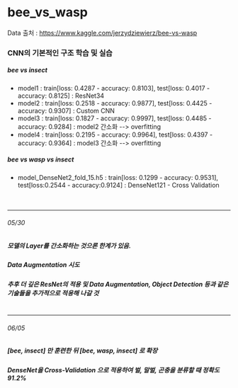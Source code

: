 # bee_vs_wasp
Data 출처 : https://www.kaggle.com/jerzydziewierz/bee-vs-wasp <br>

### CNN의 기본적인 구조 학습 및 실습


##### bee vs insect
- model1 : train[loss: 0.4287 - accuracy: 0.8103], test[loss: 0.4017 - accuracy: 0.8125] : ResNet34 <br>
- model2 : train[loss: 0.2518 - accuracy: 0.9877], test[loss: 0.4425 - accuracy: 0.9307] : Custom CNN <br>
- model3 : train[loss: 0.1827 - accuracy: 0.9997], test[loss: 0.4485 - accuracy: 0.9284] : model2 간소화 --> overfitting<br>
- model4 : train[loss: 0.2195 - accuracy: 0.9964], test[loss: 0.4397 - accuracy: 0.9364] : model3 간소화 --> overfitting<br>


##### bee vs wasp vs insect
- model_DenseNet2_fold_15.h5 : train[loss: 0.1299 - accuracy: 0.9531], test[loss:0.2544 - accuracy:0.9124] : DenseNet121 - Cross Validation<br><br><br>

---
###### 05/30
##### 모델의 Layer를 간소화하는 것으론 한계가 있음.
##### Data Augmentation 시도
##### 추후 더 깊은 ResNet의 적용 및 Data Augmentation, Object Detection 등과 같은 기술들을 추가적으로 적용해 나갈 것<br><br>

---
###### 06/05
##### [bee, insect] 만 훈련한 뒤 [bee, wasp, insect] 로 확장
##### DenseNet을 Cross-Validation 으로 적용하여 벌, 말벌, 곤충을 분류할 때 정확도 91.2%

